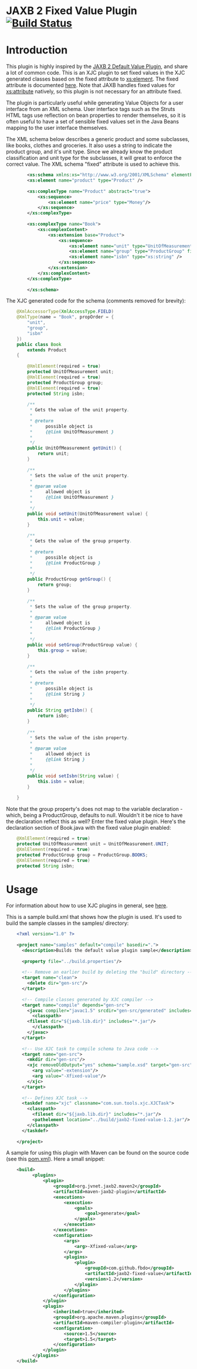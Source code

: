 JAXB 2 Fixed Value Plugin [![Build Status](https://buildhive.cloudbees.com/job/fbdo/job/jaxb2-fixed-value/badge/icon)](https://buildhive.cloudbees.com/job/fbdo/job/jaxb2-fixed-value/)
=================

# Introduction

This plugin is highly inspired by the [JAXB 2 Default Value Plugin](https://java.net/projects/jaxb2-commons/pages/Default-Value), and share a lot of common code. This is an XJC plugin to set fixed values in the XJC generated classes based on the fixed attribute to <xs:element>. The fixed attribute is documented [here](http://www.w3.org/TR/xmlschema-0/#OccurrenceConstraints). Note that JAXB handles fixed values for <xs:attribute> natively, so this plugin is not necessary for an attribute fixed.


The plugin is particularly useful while generating Value Objects for a user interface from an XML schema. User interface tags such as the Struts HTML tags use reflection on bean properties to render themselves, so it is often useful to have a set of sensible fixed values set in the Java Beans mapping to the user interface themselves.

The XML schema below describes a generic product and some subclasses, like books, clothes and groceries. It also uses a string to indicate the product group, and it's unit type. Since we already know the product classification and unit type for the subclasses, it will great to enforce the correct value. The XML schema "fixed" attribute is used to achieve this.

```xml
        <xs:schema xmlns:xs="http://www.w3.org/2001/XMLSchema" elementFormDefault="qualified">
        <xs:element name="product" type="Product" />
        
        <xs:complexType name="Product" abstract="true">
            <xs:sequence>
                <xs:element name="price" type="Money"/>
            </xs:sequence>
        </xs:complexType>
        
        <xs:complexType name="Book">
            <xs:complexContent>
                <xs:extension base="Product">
                    <xs:sequence>
                        <xs:element name="unit" type="UnitOfMeasurement" fixed="unit" />
                        <xs:element name="group" type="ProductGroup" fixed="Books"/>
                        <xs:element name="isbn" type="xs:string" />
                    </xs:sequence>
                </xs:extension>
            </xs:complexContent>
        </xs:complexType>
                
        </xs:schema>
```

The XJC generated code for the schema (comments removed for brevity):


```java
    @XmlAccessorType(XmlAccessType.FIELD)
    @XmlType(name = "Book", propOrder = {
        "unit",
        "group",
        "isbn"
    })
    public class Book
        extends Product
    {
    
        @XmlElement(required = true)
        protected UnitOfMeasurement unit;
        @XmlElement(required = true)
        protected ProductGroup group;
        @XmlElement(required = true)
        protected String isbn;
    
        /**
         * Gets the value of the unit property.
         * 
         * @return
         *     possible object is
         *     {@link UnitOfMeasurement }
         *     
         */
        public UnitOfMeasurement getUnit() {
            return unit;
        }
    
        /**
         * Sets the value of the unit property.
         * 
         * @param value
         *     allowed object is
         *     {@link UnitOfMeasurement }
         *     
         */
        public void setUnit(UnitOfMeasurement value) {
            this.unit = value;
        }
    
        /**
         * Gets the value of the group property.
         * 
         * @return
         *     possible object is
         *     {@link ProductGroup }
         *     
         */
        public ProductGroup getGroup() {
            return group;
        }
    
        /**
         * Sets the value of the group property.
         * 
         * @param value
         *     allowed object is
         *     {@link ProductGroup }
         *     
         */
        public void setGroup(ProductGroup value) {
            this.group = value;
        }
    
        /**
         * Gets the value of the isbn property.
         * 
         * @return
         *     possible object is
         *     {@link String }
         *     
         */
        public String getIsbn() {
            return isbn;
        }
    
        /**
         * Sets the value of the isbn property.
         * 
         * @param value
         *     allowed object is
         *     {@link String }
         *     
         */
        public void setIsbn(String value) {
            this.isbn = value;
        }
    
    }
```

Note that the group property's does not map to the variable declaration - which, being a ProductGroup, defaults to null. Wouldn't it be nice to have the declaration reflect this as well? Enter the fixed value plugin. Here's the declaration section of Book.java with the fixed value plugin enabled:

```java
    @XmlElement(required = true)
    protected UnitOfMeasurement unit = UnitOfMeasurement.UNIT;
    @XmlElement(required = true)
    protected ProductGroup group = ProductGroup.BOOKS;
    @XmlElement(required = true)
    protected String isbn;
```

# Usage

For information about how to use XJC plugins in general, see [here](http://weblogs.java.net/blog/kohsuke/archive/2005/06/writing_a_plugi.html).

This is a sample build.xml that shows how the plugin is used. It's used to build the sample classes in the samples/ directory:

```xml
    <?xml version="1.0" ?>
    
    <project name="samples" default="compile" basedir=".">
      <description>Builds the default value plugin sample</description>
    
      <property file="../build.properties"/>
    
      <!-- Remove an earlier build by deleting the "build" directory -->
      <target name="clean">
        <delete dir="gen-src"/>
      </target>
    
      <!-- Compile classes generated by XJC compiler -->
      <target name="compile" depends="gen-src">
        <javac compiler="javac1.5" srcdir="gen-src/generated" includes="*.java">
          <classpath>
    	<fileset dir="${jaxb.lib.dir}" includes="*.jar"/>
          </classpath>
        </javac>
      </target>
    
      <!-- Use XJC task to compile schema to Java code -->
      <target name="gen-src">
        <mkdir dir="gen-src"/>
        <xjc removeOldOutput="yes" schema="sample.xsd" target="gen-src">
          <arg value="-extension"/>
          <arg value="-Xfixed-value"/>
        </xjc>
      </target>
      
      <!-- Defines XJC task -->
      <taskdef name="xjc" classname="com.sun.tools.xjc.XJCTask">
        <classpath>
          <fileset dir="${jaxb.lib.dir}" includes="*.jar"/>
          <pathelement location="../build/jaxb2-fixed-value-1.2.jar"/>
        </classpath>
      </taskdef>
    
    </project>
```

A sample for using this plugin with Maven can be found on the source code (see this [pom.xml](https://github.com/fbdo/jaxb2-fixed-value/blob/master/src/it/fixedvalue-it/pom.xml)). Here a small snippet:

```xml
    <build>
          <plugins>
              <plugin>
                  <groupId>org.jvnet.jaxb2.maven2</groupId>
                  <artifactId>maven-jaxb2-plugin</artifactId>
                  <executions>
                      <execution>
                          <goals>
                              <goal>generate</goal>
                          </goals>
                      </execution>
                  </executions>
                  <configuration>
                      <args>
                          <arg>-Xfixed-value</arg>
                      </args>
                      <plugins>
                          <plugin>
                              <groupId>com.github.fbdo</groupId>
                              <artifactId>jaxb2-fixed-value</artifactId>
                              <version>1.2</version>
                          </plugin>
                      </plugins>
                  </configuration>
              </plugin>
              <plugin>
                  <inherited>true</inherited>
                  <groupId>org.apache.maven.plugins</groupId>
                  <artifactId>maven-compiler-plugin</artifactId>
                  <configuration>
                      <source>1.5</source>
                      <target>1.5</target>
                  </configuration>
              </plugin>
          </plugins>
    </build>
```